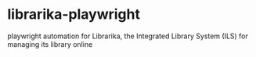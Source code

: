 # librarika-playwright
playwright automation for Librarika, the Integrated Library System (ILS) for managing its library online

